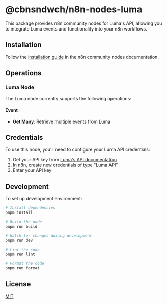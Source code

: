 # @cbnsndwch/n8n-nodes-luma

This package provides n8n community nodes for Luma's API, allowing you to integrate Luma events and functionality into your n8n workflows.

## Installation

Follow the [installation guide](https://docs.n8n.io/integrations/community-nodes/installation/) in the n8n community nodes documentation.

## Operations

### Luma Node

The Luma node currently supports the following operations:

#### Event
- **Get Many**: Retrieve multiple events from Luma

## Credentials

To use this node, you'll need to configure your Luma API credentials:

1. Get your API key from [Luma's API documentation](https://docs.lu.ma/api/getting-started)
2. In n8n, create new credentials of type "Luma API"
3. Enter your API key

## Development

To set up development environment:

```bash
# Install dependencies
pnpm install

# Build the node
pnpm run build

# Watch for changes during development
pnpm run dev

# Lint the code
pnpm run lint

# Format the code
pnpm run format
```

## License

[MIT](LICENSE.md)